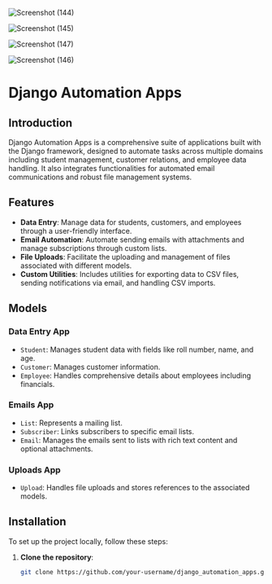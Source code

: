 
![Screenshot (144)](https://github.com/OgwuegbuMaxwell/django_automation_apps/assets/53094485/ec76ea00-36b7-40c3-a95c-2db76ce36c4f)


![Screenshot (145)](https://github.com/OgwuegbuMaxwell/django_automation_apps/assets/53094485/9bd48200-181a-4b9d-b694-ef0316eba646)


![Screenshot (147)](https://github.com/OgwuegbuMaxwell/django_automation_apps/assets/53094485/d4e98741-684e-4382-95a3-49f15271b1d3)


![Screenshot (146)](https://github.com/OgwuegbuMaxwell/django_automation_apps/assets/53094485/d035bac4-cf21-4c06-bb77-25b7ff196e23)


# Django Automation Apps

## Introduction

Django Automation Apps is a comprehensive suite of applications built with the Django framework, designed to automate tasks across multiple domains including student management, customer relations, and employee data handling. It also integrates functionalities for automated email communications and robust file management systems.

## Features

- **Data Entry**: Manage data for students, customers, and employees through a user-friendly interface.
- **Email Automation**: Automate sending emails with attachments and manage subscriptions through custom lists.
- **File Uploads**: Facilitate the uploading and management of files associated with different models.
- **Custom Utilities**: Includes utilities for exporting data to CSV files, sending notifications via email, and handling CSV imports.

## Models

### Data Entry App
- `Student`: Manages student data with fields like roll number, name, and age.
- `Customer`: Manages customer information.
- `Employee`: Handles comprehensive details about employees including financials.

### Emails App
- `List`: Represents a mailing list.
- `Subscriber`: Links subscribers to specific email lists.
- `Email`: Manages the emails sent to lists with rich text content and optional attachments.

### Uploads App
- `Upload`: Handles file uploads and stores references to the associated models.

## Installation

To set up the project locally, follow these steps:

1. **Clone the repository**:
   ```bash
   git clone https://github.com/your-username/django_automation_apps.git
